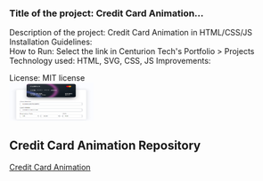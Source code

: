 ### Title of the project: Credit Card Animation...
Description of the project: Credit Card Animation in HTML/CSS/JS <br>
Installation Guidelines: <br>
How to Run: Select the link in Centurion Tech's Portfolio > Projects <br>
Technology used: HTML, SVG, CSS, JS
Improvements: <br> 

License: MIT license <br>
<img src="CreditCardAnim.png" width="30%" height="30%">
## Credit Card Animation Repository
<a href="https://github.com/CenturionTech/centuriontech.github.io/tree/main/CreditCardAnimation">Credit Card Animation </a>
